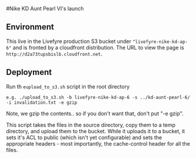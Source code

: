 #Nike KD Aunt Pearl VI's launch

## Environment
This live in the Livefyre production S3 bucket under `"livefyre-nike-kd-ap-6"` and is fronted by a cloudfront distribution. The URL to view the page is `http://d2a73tupsbislb.cloudfront.net`.

## Deployment
Run th `eupload_to_s3.sh` script in the root directory

    e.g. ./upload_to_s3.sh -b livefyre-nike-kd-ap-6 -s ../kd-aunt-pearl-6/ -i invalidation.txt -e gzip

Note, we gzip the contents.. so if you don't want that, don't put "-e gzip".

This script takes the files in the source directory, copy them to a temp directory, and upload them to the bucket. While it uploads it to a bucket, it sets it's ACL to public (which isn't yet configurable) and sets the appropriate headers - most importantly, the cache-control header for all the files.

